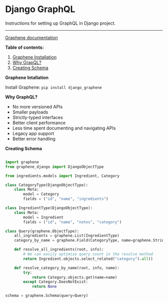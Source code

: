 # Django GraphQL

Instructions for setting up GraphQL in Django project.

---

[Graphene documentation](https://docs.graphene-python.org/projects/django/en/latest/)

**Table of contents:**

1. [Graphene Installation](#graphene-installation)
1. [Why GrapQL?](#why-graphql)
1. [Creating Schema](#creating-schema)

**Graphene Intallation**

Install Graphene: `pip install django_graphene`

**Why GraphQL?**

- No more versioned APIs
- Smaller payloads
- Strictly-typed interfaces
- Better client performance
- Less time spent documenting and navigating APIs
- Legacy app support
- Better error handling

**Creating Schema**

```py

import graphene
from graphene_django import DjangoObjectType

from ingredients.models import Ingredient, Category

class CategoryType(DjangoObjectType):
    class Meta:
        model = Category
        fields = ("id", "name", "ingredients")

class IngredientType(DjangoObjectType):
    class Meta:
        model = Ingredient
        fields = ("id", "name", "notes", "category")

class Query(graphene.ObjectType):
    all_ingredients = graphene.List(IngredientType)
    category_by_name = graphene.Field(CategoryType, name=graphene.String(required=True))

    def resolve_all_ingredients(root, info):
        # We can easily optimize query count in the resolve method
        return Ingredient.objects.select_related("category").all()

    def resolve_category_by_name(root, info, name):
        try:
            return Category.objects.get(name=name)
        except Category.DoesNotExist:
            return None

schema = graphene.Schema(query=Query)

```
